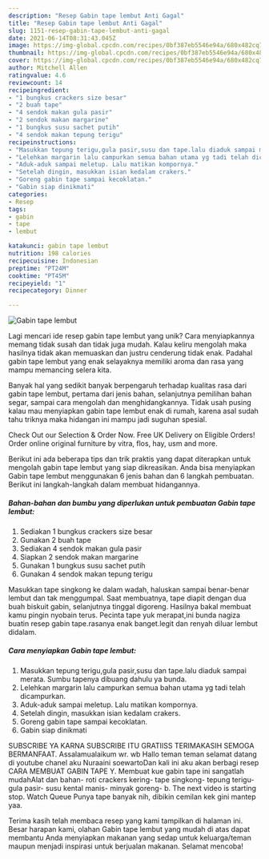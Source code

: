 ```yaml
---
description: "Resep Gabin tape lembut Anti Gagal"
title: "Resep Gabin tape lembut Anti Gagal"
slug: 1151-resep-gabin-tape-lembut-anti-gagal
date: 2021-06-14T08:31:43.045Z
image: https://img-global.cpcdn.com/recipes/0bf387eb5546e94a/680x482cq70/gabin-tape-lembut-foto-resep-utama.jpg
thumbnail: https://img-global.cpcdn.com/recipes/0bf387eb5546e94a/680x482cq70/gabin-tape-lembut-foto-resep-utama.jpg
cover: https://img-global.cpcdn.com/recipes/0bf387eb5546e94a/680x482cq70/gabin-tape-lembut-foto-resep-utama.jpg
author: Mitchell Allen
ratingvalue: 4.6
reviewcount: 14
recipeingredient:
- "1 bungkus crackers size besar"
- "2 buah tape"
- "4 sendok makan gula pasir"
- "2 sendok makan margarine"
- "1 bungkus susu sachet putih"
- "4 sendok makan tepung terigu"
recipeinstructions:
- "Masukkan tepung terigu,gula pasir,susu dan tape.lalu diaduk sampai merata. Sumbu tapenya dibuang dahulu ya bunda."
- "Lelehkan margarin lalu campurkan semua bahan utama yg tadi telah dicampurkan."
- "Aduk-aduk sampai meletup. Lalu matikan kompornya."
- "Setelah dingin, masukkan isian kedalam crakers."
- "Goreng gabin tape sampai kecoklatan."
- "Gabin siap dinikmati"
categories:
- Resep
tags:
- gabin
- tape
- lembut

katakunci: gabin tape lembut 
nutrition: 198 calories
recipecuisine: Indonesian
preptime: "PT24M"
cooktime: "PT45M"
recipeyield: "1"
recipecategory: Dinner

---
```



![Gabin tape lembut](https://img-global.cpcdn.com/recipes/0bf387eb5546e94a/680x482cq70/gabin-tape-lembut-foto-resep-utama.jpg)

Lagi mencari ide resep gabin tape lembut yang unik? Cara menyiapkannya memang tidak susah dan tidak juga mudah. Kalau keliru mengolah maka hasilnya tidak akan memuaskan dan justru cenderung tidak enak. Padahal gabin tape lembut yang enak selayaknya memiliki aroma dan rasa yang mampu memancing selera kita.

Banyak hal yang sedikit banyak berpengaruh terhadap kualitas rasa dari gabin tape lembut, pertama dari jenis bahan, selanjutnya pemilihan bahan segar, sampai cara mengolah dan menghidangkannya. Tidak usah pusing kalau mau menyiapkan gabin tape lembut enak di rumah, karena asal sudah tahu triknya maka hidangan ini mampu jadi suguhan spesial.

Check Out our Selection &amp; Order Now. Free UK Delivery on Eligible Orders! Order online original furniture by vitra, flos, hay, usm and more.


Berikut ini ada beberapa tips dan trik praktis yang dapat diterapkan untuk mengolah gabin tape lembut yang siap dikreasikan. Anda bisa menyiapkan Gabin tape lembut menggunakan 6 jenis bahan dan 6 langkah pembuatan. Berikut ini langkah-langkah dalam membuat hidangannya.

<!--inarticleads1-->

##### Bahan-bahan dan bumbu yang diperlukan untuk pembuatan Gabin tape lembut:

1. Sediakan 1 bungkus crackers size besar
1. Gunakan 2 buah tape
1. Sediakan 4 sendok makan gula pasir
1. Siapkan 2 sendok makan margarine
1. Gunakan 1 bungkus susu sachet putih
1. Gunakan 4 sendok makan tepung terigu


Masukkan tape singkong ke dalam wadah, haluskan sampai benar-benar lembut dan tak menggumpal. Saat membuatnya, tape diapit dengan dua buah biskuit gabin, selanjutnya tinggal digoreng. Hasilnya bakal membuat kamu pingin nyobain terus. Pecinta tape yuk merapat,ini bunda nagiza buatin resep gabin tape.rasanya enak banget.legit dan renyah diluar lembut didalam. 

<!--inarticleads2-->

##### Cara menyiapkan Gabin tape lembut:

1. Masukkan tepung terigu,gula pasir,susu dan tape.lalu diaduk sampai merata. Sumbu tapenya dibuang dahulu ya bunda.
1. Lelehkan margarin lalu campurkan semua bahan utama yg tadi telah dicampurkan.
1. Aduk-aduk sampai meletup. Lalu matikan kompornya.
1. Setelah dingin, masukkan isian kedalam crakers.
1. Goreng gabin tape sampai kecoklatan.
1. Gabin siap dinikmati


SUBSCRIBE YA KARNA SUBSCRIBE ITU GRATIISS TERIMAKASIH SEMOGA BERMANFAAT. Assalamualaikum wr. wb Hallo teman teman selamat datang di youtube chanel aku Nuraaini soewartoDan kali ini aku akan berbagi resep CARA MEMBUAT GABIN TAPE Y. Membuat kue gabin tape ini sangatlah mudahAlat dan bahan- roti crackers kering- tape singkong- tepung terigu- gula pasir- susu kental manis- minyak goreng- b. The next video is starting stop. Watch Queue Punya tape banyak nih, dibikin cemilan kek gini mantep yaa. 

Terima kasih telah membaca resep yang kami tampilkan di halaman ini. Besar harapan kami, olahan Gabin tape lembut yang mudah di atas dapat membantu Anda menyiapkan makanan yang sedap untuk keluarga/teman maupun menjadi inspirasi untuk berjualan makanan. Selamat mencoba!
